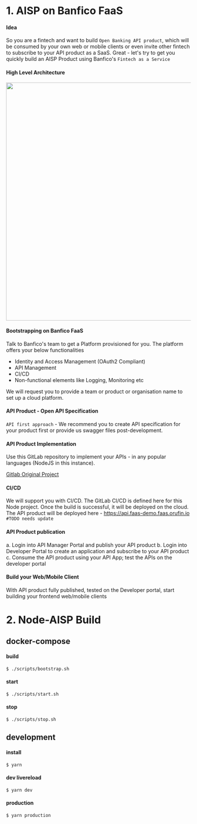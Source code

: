 # 1. AISP on Banfico FaaS

#### Idea
So you are a fintech and want to build `Open Banking API product`, which will be consumed by your own web or mobile clients or even invite other fintech to subscribe to your API product as a SaaS. Great - let's try to get you quickly build an AISP Product using Banfico's `Fintech as a Service`

#### High Level Architecture

<img src="https://gitlab.com/faas-demo/java-aisp/-/raw/master/docs/FaaS-High-Level.jpg" width="650">

#### Bootstrapping on Banfico FaaS
Talk to Banfico's team to get a Platform provisioned for you. The platform offers your below functionalities
* Identity and Access Management (OAuth2 Compliant)
* API Management
* CI/CD
* Non-functional elements like Logging, Monitoring etc

We will request you to provide a team or product or organisation name to set up a cloud platform.

#### API Product - Open API Specification
`API first approach` - We recommend you to create API specification for your product first or provide us swagger files post-development.

#### API Product Implementation
Use this GitLab repository to implement your APIs - in any popular languages (NodeJS in this instance).

[Gitlab Original Project](https://gitlab.com/ob-brazil-hackathon/lyze)

#### CI/CD
We will support you with CI/CD. The GitLab CI/CD is defined here for this Node project. Once the build is successful, it will be deployed on the cloud. The API product will be deployed here - <https://api.faas-demo.faas.orufin.io> `#TODO needs update`

#### API Product publication
a. Login into API Manager Portal and publish your API product
b. Login into Developer Portal to create an application and subscribe to your API product
c. Consume the API product using your API App; test the APIs on the developer portal

#### Build your Web/Mobile Client
With API product fully published, tested on the Developer portal, start building your frontend web/mobile clients

# 2. Node-AISP Build

## docker-compose

#### build

```
$ ./scripts/bootstrap.sh
```

#### start

```
$ ./scripts/start.sh

```

#### stop

```
$ ./scripts/stop.sh
```

## development

#### install

```
$ yarn
```

#### dev livereload

```
$ yarn dev
```

#### production

```
$ yarn production
```
